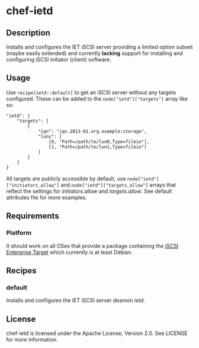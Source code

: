 # chef-ietd

## Description

Installs and configures the IET iSCSI server providing a limited option subset (maybe easily extended) and currently **lacking** support for installing and configuring iSCSI initiator (client) software.

## Usage

Use `recipe[ietd::default]` to get an iSCSI server without any targets configured. These can be added to the `node["ietd"]["targets"]` array like so:

	"ietd": {
		"targets": [
			{
				"iqn": "iqn.2013-01.org.example:storage",
				"luns": [
					[0, "Path=/path/to/lun0,Type=fileio"],
					[1, "Path=/path/to/lun1,Type=fileio"]
				]
			}
		]
	}

All targets are publicly accessible by default, use `node["ietd"]["initiators_allow"]` and `node["ietd"]["targets_allow"]` arrays that reflect the settings for *initiators.allow* and *targets.allow*. See default attributes file for more examples.

## Requirements

### Platform

It should work on all OSes that provide a package containing the [iSCSI Enterprise Target](http://iscsitarget.sourceforge.net/) which currently is at least Debian.

## Recipes

### default

Installs and configures the IET iSCSI server deamon *ietd*.

## License

chef-ietd is licensed under the Apache License, Version 2.0. See LICENSE for more information.
